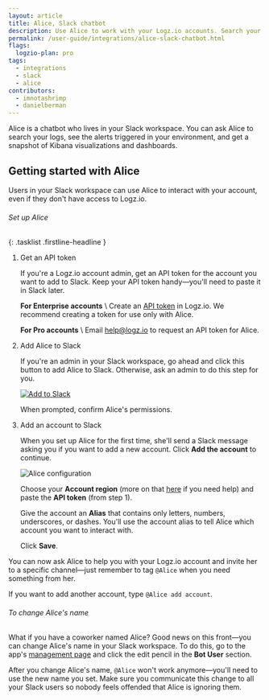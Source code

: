 ```yaml
---
layout: article
title: Alice, Slack chatbot
description: Use Alice to work with your Logz.io accounts. Search your logs, see triggered alerts, and get snapshots of visualizations and dashboards—all right from Slack.
permalink: /user-guide/integrations/alice-slack-chatbot.html
flags:
  logzio-plan: pro
tags:
  - integrations
  - slack
  - alice
contributors:
  - imnotashrimp
  - danielberman
---
```


Alice is a chatbot who lives in your Slack workspace.
You can ask Alice to search your logs, see the alerts triggered in your environment, and get a snapshot of Kibana visualizations and dashboards.

## Getting started with Alice

<div class="info-box important">
  Users in your Slack workspace can use Alice to interact with your account, even if they don't have access to Logz.io.
</div>

###### Set up Alice

{: .tasklist .firstline-headline }
1. Get an API token

    If you're a Logz.io account admin, get an API token for the account you want to add to Slack.
    Keep your API token handy—you'll need to paste it in Slack later.

    **For Enterprise accounts** \\
    Create an [API token](https://app.logz.io/#/dashboard/settings/api-tokens) in Logz.io.
    We recommend creating a token for use only with Alice.

    **For Pro accounts** \\
    Email [help@logz.io](mailto:help@logz.io) to request an API token for Alice.

2. Add Alice to Slack

    If you're an admin in your Slack workspace, go ahead and click this button to add Alice to Slack.
    Otherwise, ask an admin to do this step for you.

    <a href="https://slack.com/oauth/authorize?client_id=8241711843.335794452337&amp;scope=bot">
      <img class="no-border" src="https://platform.slack-edge.com/img/add_to_slack.png" alt="Add to Slack">
    </a>

    When prompted, confirm Alice's permissions.

3. Add an account to Slack

    When you set up Alice for the first time, she'll send a Slack message asking you if you want to add a new account.
    Click **Add the account** to continue.

    ![Alice configuration]({{site.baseurl}}/images/alice/alice-config.png)

    Choose your **Account region** (more on that [here]({{site.baseurl}}/user-guide/accounts/account-region.html) if you need help) and paste the **API token** (from step 1).

    Give the account an **Alias** that contains only letters, numbers, underscores, or dashes.
    You'll use the account alias to tell Alice which account you want to interact with.

    Click **Save**.

You can now ask Alice to help you with your Logz.io account and invite her to a specific channel—just remember to tag `@Alice` when you need something from her.

If you want to add another account, type `@Alice add account`.

###### To change Alice's name

What if you have a coworker named Alice?
Good news on this front—you can change Alice's name in your Slack workspace.
To do this, go to the app's [management page](https://slack.com/apps/A9VPCDA9X-alice?next_id=0) and click the edit pencil in the **Bot User** section.

After you change Alice's name, `@Alice` won't work anymore—you'll need to use the new name you set.
Make sure you communicate this change to all your Slack users so nobody feels offended that Alice is ignoring them.